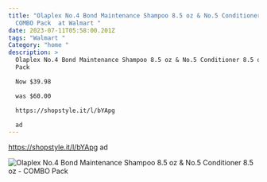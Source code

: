 ```yaml
---
title: "Olaplex No.4 Bond Maintenance Shampoo 8.5 oz & No.5 Conditioner 8.5 oz -
  COMBO Pack  at Walmart "
date: 2023-07-11T05:58:00.201Z
tags: "Walmart "
Category: "home "
description: >
  Olaplex No.4 Bond Maintenance Shampoo 8.5 oz & No.5 Conditioner 8.5 oz - COMBO
  Pack 

  Now $39.98

  was $60.00

  https://shopstyle.it/l/bYApg 

  ad
---
```

https://shopstyle.it/l/bYApg 
ad 

![Olaplex No.4 Bond Maintenance Shampoo 8.5 oz & No.5 Conditioner 8.5 oz - COMBO Pack](https://i5.walmartimages.com/asr/f56111f8-2e22-4ade-8171-f921273d1e55.7150ba432b74a926004f70f9ecd27243.jpeg?odnHeight=2000&odnWidth=2000&odnBg=FFFFFF)

<!--EndFragment-->